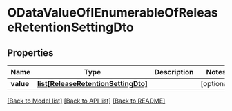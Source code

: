 # ODataValueOfIEnumerableOfReleaseRetentionSettingDto

## Properties
Name | Type | Description | Notes
------------ | ------------- | ------------- | -------------
**value** | [**list[ReleaseRetentionSettingDto]**](ReleaseRetentionSettingDto.md) |  | [optional] 

[[Back to Model list]](../README.md#documentation-for-models) [[Back to API list]](../README.md#documentation-for-api-endpoints) [[Back to README]](../README.md)


